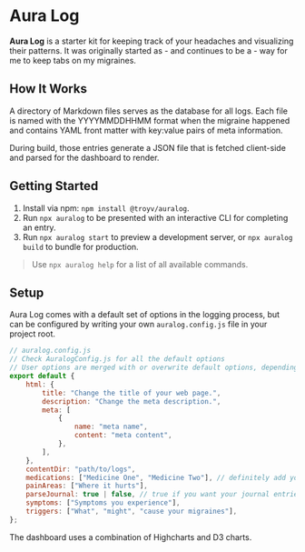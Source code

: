 <!-- @format -->

# Aura Log

**Aura Log** is a starter kit for keeping track of your headaches and visualizing their patterns. It was originally started as - and continues to be a - way for me to keep tabs on my migraines.

## How It Works

A directory of Markdown files serves as the database for all logs. Each file is named with the YYYYMMDDHHMM format when the migraine happened and contains YAML front matter with key:value pairs of meta information.

During build, those entries generate a JSON file that is fetched client-side and parsed for the dashboard to render.

## Getting Started

1. Install via npm: `npm install @troyv/auralog`.
2. Run `npx auralog` to be presented with an interactive CLI for completing an entry.
3. Run `npx auralog start` to preview a development server, or `npx auralog build` to bundle for production.

> Use `npx auralog help` for a list of all available commands.

## Setup

Aura Log comes with a default set of options in the logging process, but can be configured by writing your own `auralog.config.js` file in your project root.

```js
// auralog.config.js
// Check AuralogConfig.js for all the default options
// User options are merged with or overwrite default options, depending on the type
export default {
	html: {
		title: "Change the title of your web page.",
		description: "Change the meta description.",
		meta: [
			{
				name: "meta name",
				content: "meta content",
			},
		],
	},
	contentDir: "path/to/logs",
	medications: ["Medicine One", "Medicine Two"], // definitely add your own
	painAreas: ["Where it hurts"],
	parseJournal: true | false, // true if you want your journal entries output in the JSON
	symptoms: ["Symptoms you experience"],
	triggers: ["What", "might", "cause your migraines"],
};
```

The dashboard uses a combination of Highcharts and D3 charts.
